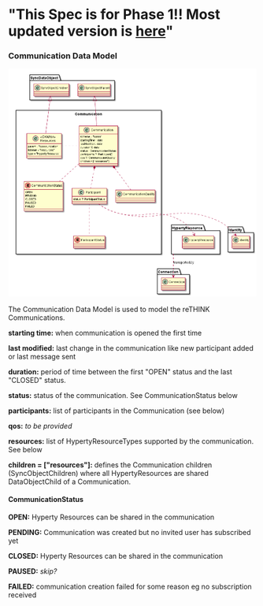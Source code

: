  "This Spec is for Phase 1!! Most updated version is [here](https://github.com/reTHINK-project/specs/tree/master/datamodel)" 
=============== 
### Communication Data Model

![Communication Data Object Model](Communication-Data-Object-Model.png)

The Communication Data Model is used to model the reTHINK Communications.

**starting time:** when communication is opened the first time

**last modified:** last change in the communication like new participant added or last message sent

**duration:** period of time between the first "OPEN" status and the last "CLOSED" status.

**status:** status of the communication. See CommunicationStatus below

**participants:** list of participants in the Communication (see below)

**qos:** *to be provided*

**resources:** list of HypertyResourceTypes supported by the communication. See below

**children = ["resources"]:** defines the Communication children (SyncObjectChildren) where all HypertyResources are shared DataObjectChild of a Communication.


#### CommunicationStatus

**OPEN:** Hyperty Resources can be shared in the communication

**PENDING:** Communication was created but no invited user has subscribed yet

**CLOSED:** Hyperty Resources can be shared in the communication

**PAUSED:** *skip?*

**FAILED:** communication creation failed for some reason eg no subscription received
